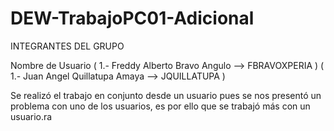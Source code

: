 DEW-TrabajoPC01-Adicional
=========================

INTEGRANTES DEL GRUPO


Nombre de Usuario ( 1.- Freddy Alberto Bravo Angulo --> FBRAVOXPERIA ) ( 1.- Juan Angel Quillatupa Amaya --> JQUILLATUPA )

Se realizó el trabajo en conjunto desde un usuario pues se nos presentó un problema con uno de los usuarios, es por ello que se trabajó más con un usuario.ra